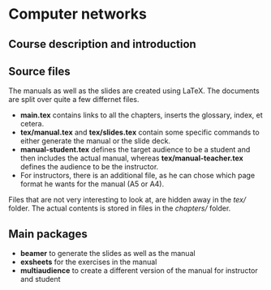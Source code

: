 # Computer networks

## Course description and introduction

## Source files

The manuals as well as the slides are created using LaTeX.
The documents are split over quite a few differnet files.

  - **main.tex** contains links to all the chapters, inserts the glossary, index, et cetera.
  - **tex/manual.tex** and **tex/slides.tex** contain some specific commands to either generate the manual or the slide deck.
  - **manual-student.tex** defines the target audience to be a student and then includes the actual manual, whereas **tex/manual-teacher.tex** defines the audience to be the instructor.
  - For instructors, there is an additional file, as he can chose which page format he wants for the manual (A5 or A4).

Files that are not very interesting to look at, are hidden away in the _tex/_ folder.
The actual contents is stored in files in the _chapters/_ folder.

## Main packages

  - **beamer** to generate the slides as well as the manual
  - **exsheets** for the exercises in the manual
  - **multiaudience** to create a different version of the manual for instructor and student